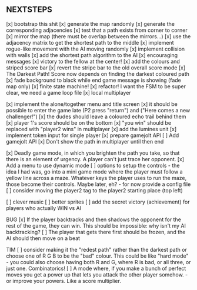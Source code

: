 NEXTSTEPS
---------

[x] bootstrap this shit
[x] generate the map randomly
[x] generate the corresponding adjacencies
[x] test that a path exists from corner to corner
[x] mirror the map (there must be overlap between the mirrors...)
[x] use the adjacency matrix to get the shortest path to the middle
[x] implement rogue-like movement with the AI moving randomly
[x] implement collision with walls
[x] add the shortest path algorithm to the AI
[x] encouraging messages
[x] victory to the fellow at the center!
[x] add the colours and striped score bar
[x] revert the stripe bar to the old overall score mode
[x] The Darkest Path! Score now depends on finding the darkest coloured path
[x] fade background to black while end game message is showing (fade map only)
[x] finite state machine!
[x] refactor! I want the FSM to be super clear, we need a game loop file
[x] local multiplayer

[x] implement the alone/together menu and title screen
[x] it should be possible to enter the game late (P2 press "return") and ("Here comes a new challenger!")
[x] the dudes should leave a coloured echo trail behind them
[x] player 1's score should be on the bottom
[x] "you win" should be replaced with "player2 wins" in multiplayer
[x] add the lumines unit
[x] implement token input for single player
[x] prepare gamejolt API
[ ] Add gamejolt API
[x] Don't show the path in multiplayer until then end

[x] Deadly game mode, in which you brighten the path you take,
    so that there is an element of urgency. A player can't just trace
    her opponent.
[x] Add a menu to use dynamic mode
[ ] options to setup the controls
    - the idea I had was, go into a mini game mode where the player must
      follow a yellow line across a maze. Whatever keys the player uses
      to run the maze, those become their controls. Maybe later, eh?
    - for now provide a config file
[ ] consider moving the player2 tag to the player2 starting place (top left)

[ ] clever music
[ ] better sprites
[ ] add the secret victory (achievement) for players who actually WIN vs AI

BUG
[x] If the player backtracks and then shadows the opponent for the rest of the
    game, they can win. This should be impossible: why isn't my AI backtracking?
[ ] The player that gets there first should be frozen, and the AI should then
    move on a beat

TIM
[ ] consider making it the "redest path" rather than the darkest path
    or choose one of R G B to be the "bad" colour. This could be like
    "hard mode"
    - you could also choose having both R and G, where R is bad, or
      all three, or just one. Combinatorics!
[ ] A mode where, if you make a bunch of perfect moves you get a power
    up that lets you attack the other player somehow.
    - or improve your powers. Like a score multiplier.
